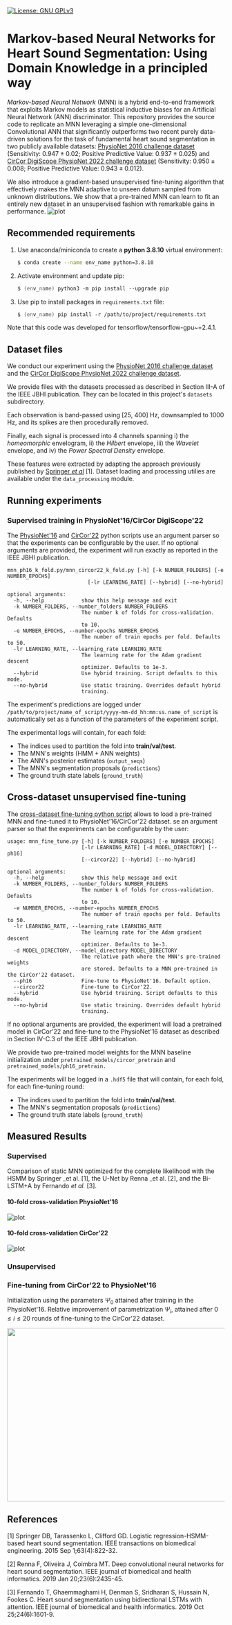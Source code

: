 [![License: GNU GPLv3](https://img.shields.io/badge/License-GNU_GPLv3-blue.svg)](https://opensource.org/license/gpl-3-0/)
# Markov-based Neural Networks for Heart Sound Segmentation: Using Domain Knowledge in a principled way
*Markov-based Neural Network* (MNN) 
is a hybrid end-to-end framework that exploits Markov models as statistical inductive biases
for an Artificial Neural Network (ANN) discriminator. 
This repository provides the source code to replicate an
MNN leveraging a simple one-dimensional Convolutional ANN that significantly
outperforms two recent purely data-driven solutions for the task of fundamental 
heart sound segmentation in two publicly available datasets: 
[PhysioNet 2016 challenge dataset](https://archive.physionet.org/pn3/challenge/2016/) (Sensitivity: $0.947 \pm 0.02$; Positive Predictive Value: $0.937 \pm 0.025$)
and [CirCor DigiScope PhysioNet 2022 challenge dataset](https://moody-challenge.physionet.org/2022/) (Sensitivity: $0.950 \pm 0.008$; Positive Predictive Value: $0.943 \pm 0.012$). 

We also introduce a gradient-based unsupervised fine-tuning algorithm that effectively makes the MNN adaptive to unseen datum sampled from unknown distributions. We show that a pre-trained MNN can learn to fit an entirely new dataset in an unsupervised fashion with remarkable gains in performance.
![plot](figures/Flowchart_color.png)

## Recommended requirements
1. Use anaconda/miniconda to create a __python 3.8.10__ virtual environment:
    ```zsh
    $ conda create --name env_name python=3.8.10
    ```
2. Activate environment and update pip:
    ```zsh
    $ (env_name) python3 -m pip install --upgrade pip
    ```
4. Use pip to install packages in `requirements.txt` file:
    ```zsh
    $ (env_name) pip install -r /path/to/project/requirements.txt
    ```
   
Note that this code was developed for tensorflow/tensorflow-gpu~=2.4.1. 

## Dataset files
We conduct our experiment using the [PhysioNet 2016 challenge dataset](https://archive.physionet.org/pn3/challenge/2016/)
and the [CirCor DigiScope PhysioNet 2022 challenge dataset](https://moody-challenge.physionet.org/2022/).

We provide files with the datasets processed as described in Section III-A of the IEEE JBHI publication. They can be located in this project's `datasets` subdirectory. 

Each observation is band-passed using [25, 400] Hz, downsampled to 1000 Hz, and its spikes are then procedurally removed. 

Finally, each signal is processed into 4 channels spanning i) the _homeomorphic_ envelogram, ii) the _Hilbert_ envelope, iii) the _Wavelet_ envelope, and iv) the _Power Spectral Density_ envelope.

These features were extracted by adapting the approach previously published by [Springer _et al_](https://physionet.org/content/hss/1.0/) [1]. Dataset loading and processing utilies are available under the `data_processing` module.


## Running experiments 
### Supervised training in PhysioNet'16/CirCor DigiScope'22

The [PhysioNet'16](experiments/mnn_ph16_k_fold.py) and  [CirCor'22](experiments/mnn_circor22_k_fold.py) python scripts
use an argument parser so that the experiments can be configurable by the user. If no optional arguments are provided, the experiment will run exactly as reported in the IEEE JBHI publication. 

```console 
mnn_ph16_k_fold.py/mnn_circor22_k_fold.py [-h] [-k NUMBER_FOLDERS] [-e NUMBER_EPOCHS]
                          [-lr LEARNING_RATE] [--hybrid] [--no-hybrid]

optional arguments:
  -h, --help            show this help message and exit
  -k NUMBER_FOLDERS, --number_folders NUMBER_FOLDERS
                        The number k of folds for cross-validation. Defaults
                        to 10.
  -e NUMBER_EPOCHS, --number-epochs NUMBER_EPOCHS
                        The number of train epochs per fold. Defaults to 50.
  -lr LEARNING_RATE, --learning_rate LEARNING_RATE
                        The learning rate for the Adam gradient descent
                        optimizer. Defaults to 1e-3.
  --hybrid              Use hybrid training. Script defaults to this mode.
  --no-hybrid           Use static training. Overrides default hybrid
                        training.
```

The experiment's predictions are logged under `/path/to/project/name_of_script/yyyy-mm-dd_hh:mm:ss`.
`name_of_script` is automatically set as a function of the parameters of the experiment script.

The experimental logs will contain, for each fold:
* The indices used to partition the fold into __train/val/test__.
* The MNN's weights (HMM + ANN weights)
* The ANN's posterior estimates (`output_seqs`)
* The MNN's segmentation proposals (`predictions`)
* The ground truth state labels (`ground_truth`)


## Cross-dataset unsupervised fine-tuning 
The [cross-dataset fine-tuning python script](experiments/mnn_fine_tune.py) allows
to load a pre-trained MNN and fine-tuned it to PhysioNet'16/CirCor'22 dataset. 
se an argument parser so that the experiments can be configurable by the user:

```console
usage: mnn_fine_tune.py [-h] [-k NUMBER_FOLDERS] [-e NUMBER_EPOCHS]
                        [-lr LEARNING_RATE] [-d MODEL_DIRECTORY] [--ph16]
                        [--circor22] [--hybrid] [--no-hybrid]

optional arguments:
  -h, --help            show this help message and exit
  -k NUMBER_FOLDERS, --number_folders NUMBER_FOLDERS
                        The number k of folds for cross-validation. Defaults
                        to 10.
  -e NUMBER_EPOCHS, --number-epochs NUMBER_EPOCHS
                        The number of train epochs per fold. Defaults to 50.
  -lr LEARNING_RATE, --learning_rate LEARNING_RATE
                        The learning rate for the Adam gradient descent
                        optimizer. Defaults to 1e-3.
  -d MODEL_DIRECTORY, --model_directory MODEL_DIRECTORY
                        The relative path where the MNN's pre-trained weights
                        are stored. Defaults to a MNN pre-trained in the CirCor'22 dataset.
  --ph16                Fine-tune to PhysioNet'16. Default option.
  --circor22            Fine-tune to CirCor'22.
  --hybrid              Use hybrid training. Script defaults to this mode.
  --no-hybrid           Use static training. Overrides default hybrid
                        training.
```

If no optional arguments are provided, 
the experiment will load a pretrained model in CirCor'22 and fine-tune to the PhysioNet'16 dataset as described in Section IV-C.3 of the IEEE JBHI publication.

We provide two pre-trained model weights for the MNN baseline initialization under `pretrained_models/circor_pretrain` and `pretrained_models/ph16_pretrain.`

The experiments will be logged in a `.hdf5` file that will contain, for each fold, for each fine-tuning round:
* The indices used to partition the fold into __train/val/test__.
* The MNN's segmentation proposals (`predictions`)
* The ground truth state labels (`ground_truth`)

## Measured Results
### Supervised
Comparison of static MNN optimized for the complete likelihood with the HSMM by Springer _et al. [1], the U-Net by Renna _et al. [2], and the Bi-LSTM+A by Fernando _et al._ [3].
#### 10-fold cross-validation PhysioNet'16

![plot](./figures/boxplot_models_ph16.png)

#### 10-fold cross-validation CirCor'22
![plot](./figures/boxplot_models_circor.png)

### Unsupervised
### Fine-tuning from CirCor'22 to PhysioNet'16
Initialization using the parameters $\Psi_0$ attained after training in the PhysioNet'16. 
Relative improvement of parametrization $\Psi_i$, attained after $0 \leq i \leq 20$ rounds of fine-tuning to the CirCor'22 dataset.

<p>
    <img src="figures/rel_circor.png" width="1000" height="400" />
</p>


## References
[1] Springer DB, Tarassenko L, Clifford GD. Logistic regression-HSMM-based heart sound segmentation. IEEE transactions on biomedical engineering. 2015 Sep 1;63(4):822-32.

[2] Renna F, Oliveira J, Coimbra MT. Deep convolutional neural networks for heart sound segmentation. IEEE journal of biomedical and health informatics. 2019 Jan 20;23(6):2435-45.

[3] Fernando T, Ghaemmaghami H, Denman S, Sridharan S, Hussain N, Fookes C. Heart sound segmentation using bidirectional LSTMs with attention. IEEE journal of biomedical and health informatics. 2019 Oct 25;24(6):1601-9.
